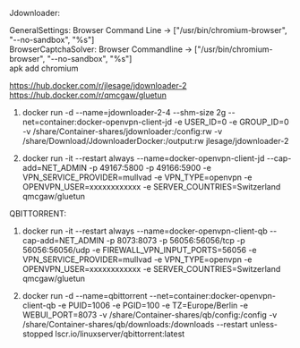 Jdownloader:

GeneralSettings: Browser Command Line -> ["/usr/bin/chromium-browser", "--no-sandbox", "%s"] </br>
BrowserCaptchaSolver: Browser Commandline -> ["/usr/bin/chromium-browser", "--no-sandbox", "%s"]</br>
apk add chromium</br>

https://hub.docker.com/r/jlesage/jdownloader-2</br>
https://hub.docker.com/r/qmcgaw/gluetun</br>

1. docker run -d --name=jdownloader-2-4  --shm-size 2g --net=container:docker-openvpn-client-jd -e USER_ID=0 -e GROUP_ID=0 -v /share/Container-shares/jdownloader:/config:rw -v /share/Download/JdownloaderDocker:/output:rw jlesage/jdownloader-2</br>

2. docker run -it --restart always --name=docker-openvpn-client-jd --cap-add=NET_ADMIN -p 49167:5800 -p 49166:5900 -e VPN_SERVICE_PROVIDER=mullvad -e VPN_TYPE=openvpn -e OPENVPN_USER=xxxxxxxxxxxx -e SERVER_COUNTRIES=Switzerland qmcgaw/gluetun</br>


QBITTORRENT:

1. docker run -it --restart always --name=docker-openvpn-client-qb --cap-add=NET_ADMIN -p 8073:8073 -p 56056:56056/tcp -p 56056:56056/udp -e FIREWALL_VPN_INPUT_PORTS=56056 -e VPN_SERVICE_PROVIDER=mullvad -e VPN_TYPE=openvpn -e OPENVPN_USER=xxxxxxxxxxxx -e SERVER_COUNTRIES=Switzerland qmcgaw/gluetun</br>

2. docker run -d --name=qbittorrent --net=container:docker-openvpn-client-qb -e PUID=1006 -e PGID=100 -e TZ=Europe/Berlin -e WEBUI_PORT=8073 -v /share/Container-shares/qb/config:/config -v /share/Container-shares/qb/downloads:/downloads --restart unless-stopped lscr.io/linuxserver/qbittorrent:latest</br>
